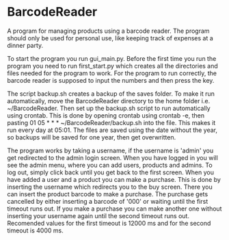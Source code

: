 # BarcodeReader
A program for managing products using a barcode reader. The program should only be used for personal use, like
keeping track of expenses at a dinner party.

To start the program you run gui_main.py. Before the first time you run the program you need to run first_start.py
which creates all the directories and files needed for the program to work. For the program to run correctly, the
barcode reader is supposed to input the numbers and then press the <Return> key.

The script backup.sh creates a backup of the saves folder. To make it run automatically, move the BarcodeReader
directory to the home folder i.e. ~/BarcodeReader. Then set up the backup.sh script to run automatically using 
crontab. This is done by opening crontab using crontab -e, then pasting 01 05 * * * ~/BarcodeReader/backup.sh into 
the file. This makes it run every day at 05:01. The files are saved using the date without the year, so backups will
be saved for one year, then get overwritten.

The program works by taking a username, if the username is 'admin' you get redirected to the admin login screen. When
you have logged in you will see the admin menu, where you can add users, products and admins. To log out, simply click
back until you get back to the first screen. When you have added a user and a product you can make a purchase. This is
done by inserting the username which redirects you to the buy screen. There you can insert the product barcode to make
a purchase. The purchase gets cancelled by either inserting a barcode of '000' or waiting until the first timeout 
runs out. If you make a purchase you can make another one without inserting your username again until the second 
timeout runs out. Recomended values for the first timeout is 12000 ms and for the second timeout is 4000 ms.


